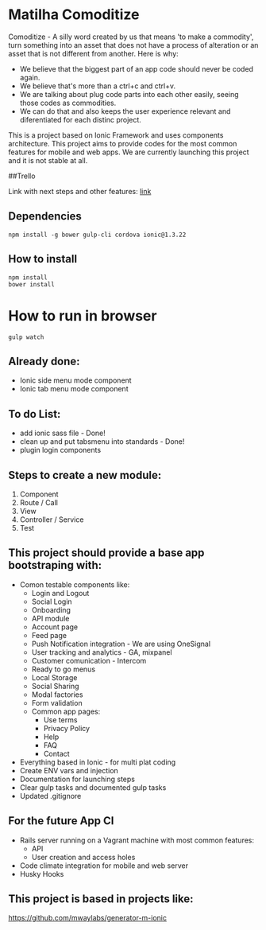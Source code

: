 # Matilha Comoditize

Comoditize - A silly word created by us that means 'to make a commodity', turn something into an asset that does not have a process of alteration or an asset that is not different from another. Here is why:

- We believe that the biggest part of an app code should never be coded again.
- We believe that's more than a ctrl+c and ctrl+v.
- We are talking about plug code parts into each other easily, seeing those codes as commodities.
- We can do that and also keeps the user experience relevant and diferentiated for each distinc project.


This is a project based on Ionic Framework and uses components architecture. This project aims to provide codes for the most common features for mobile and web apps. We are currently launching this project and it is not stable at all.

##Trello

Link with next steps and other features: [link](https://trello.com/b/zIftVbBr/matilha-app-boilerplate)

## Dependencies
```
npm install -g bower gulp-cli cordova ionic@1.3.22
```

## How to install
```
npm install
bower install
```

# How to run in browser
```
gulp watch
```

## Already done:
- Ionic side menu mode component
- Ionic tab menu mode component

## To do List:
- add ionic sass file - Done!
- clean up and put tabsmenu into standards - Done!
- plugin login components

## Steps to create a new module:
1. Component
2. Route / Call
3. View
4. Controller / Service
5. Test

## This project should provide a base app bootstraping with:

- Comon testable components like:
  - Login and Logout
  - Social Login
  - Onboarding
  - API module
  - Account page
  - Feed page
  - Push Notification integration - We are using OneSignal
  - User tracking and analytics - GA, mixpanel
  - Customer comunication - Intercom
  - Ready to go menus
  - Local Storage
  - Social Sharing
  - Modal factories
  - Form validation
  - Common app pages:
    - Use terms
    - Privacy Policy
    - Help
    - FAQ
    - Contact
- Everything based in Ionic - for multi plat coding
- Create ENV vars and injection
- Documentation for launching steps
- Clear gulp tasks and documented gulp tasks
- Updated .gitignore

## For the future App CI
- Rails server running on a Vagrant machine with most common features:
  - API
  - User creation and access holes
- Code climate integration for mobile and web server
- Husky Hooks

## This project is based in projects like:
https://github.com/mwaylabs/generator-m-ionic
